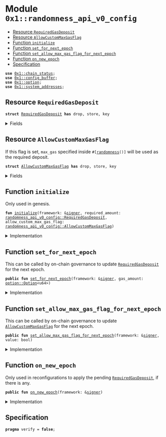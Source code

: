 
<a id="0x1_randomness_api_v0_config"></a>

# Module `0x1::randomness_api_v0_config`



-  [Resource `RequiredGasDeposit`](#0x1_randomness_api_v0_config_RequiredGasDeposit)
-  [Resource `AllowCustomMaxGasFlag`](#0x1_randomness_api_v0_config_AllowCustomMaxGasFlag)
-  [Function `initialize`](#0x1_randomness_api_v0_config_initialize)
-  [Function `set_for_next_epoch`](#0x1_randomness_api_v0_config_set_for_next_epoch)
-  [Function `set_allow_max_gas_flag_for_next_epoch`](#0x1_randomness_api_v0_config_set_allow_max_gas_flag_for_next_epoch)
-  [Function `on_new_epoch`](#0x1_randomness_api_v0_config_on_new_epoch)
-  [Specification](#@Specification_0)


<pre><code><b>use</b> <a href="chain_status.md#0x1_chain_status">0x1::chain_status</a>;
<b>use</b> <a href="config_buffer.md#0x1_config_buffer">0x1::config_buffer</a>;
<b>use</b> <a href="../../cedra-stdlib/../move-stdlib/doc/option.md#0x1_option">0x1::option</a>;
<b>use</b> <a href="system_addresses.md#0x1_system_addresses">0x1::system_addresses</a>;
</code></pre>



<a id="0x1_randomness_api_v0_config_RequiredGasDeposit"></a>

## Resource `RequiredGasDeposit`



<pre><code><b>struct</b> <a href="randomness_api_v0_config.md#0x1_randomness_api_v0_config_RequiredGasDeposit">RequiredGasDeposit</a> <b>has</b> drop, store, key
</code></pre>



<details>
<summary>Fields</summary>


<dl>
<dt>
<code>gas_amount: <a href="../../cedra-stdlib/../move-stdlib/doc/option.md#0x1_option_Option">option::Option</a>&lt;u64&gt;</code>
</dt>
<dd>

</dd>
</dl>


</details>

<a id="0x1_randomness_api_v0_config_AllowCustomMaxGasFlag"></a>

## Resource `AllowCustomMaxGasFlag`

If this flag is set, <code>max_gas</code> specified inside <code>#[<a href="randomness.md#0x1_randomness">randomness</a>()]</code> will be used as the required deposit.


<pre><code><b>struct</b> <a href="randomness_api_v0_config.md#0x1_randomness_api_v0_config_AllowCustomMaxGasFlag">AllowCustomMaxGasFlag</a> <b>has</b> drop, store, key
</code></pre>



<details>
<summary>Fields</summary>


<dl>
<dt>
<code>value: bool</code>
</dt>
<dd>

</dd>
</dl>


</details>

<a id="0x1_randomness_api_v0_config_initialize"></a>

## Function `initialize`

Only used in genesis.


<pre><code><b>fun</b> <a href="randomness_api_v0_config.md#0x1_randomness_api_v0_config_initialize">initialize</a>(framework: &<a href="../../cedra-stdlib/../move-stdlib/doc/signer.md#0x1_signer">signer</a>, required_amount: <a href="randomness_api_v0_config.md#0x1_randomness_api_v0_config_RequiredGasDeposit">randomness_api_v0_config::RequiredGasDeposit</a>, allow_custom_max_gas_flag: <a href="randomness_api_v0_config.md#0x1_randomness_api_v0_config_AllowCustomMaxGasFlag">randomness_api_v0_config::AllowCustomMaxGasFlag</a>)
</code></pre>



<details>
<summary>Implementation</summary>


<pre><code><b>fun</b> <a href="randomness_api_v0_config.md#0x1_randomness_api_v0_config_initialize">initialize</a>(framework: &<a href="../../cedra-stdlib/../move-stdlib/doc/signer.md#0x1_signer">signer</a>, required_amount: <a href="randomness_api_v0_config.md#0x1_randomness_api_v0_config_RequiredGasDeposit">RequiredGasDeposit</a>, allow_custom_max_gas_flag: <a href="randomness_api_v0_config.md#0x1_randomness_api_v0_config_AllowCustomMaxGasFlag">AllowCustomMaxGasFlag</a>) {
    <a href="system_addresses.md#0x1_system_addresses_assert_cedra_framework">system_addresses::assert_cedra_framework</a>(framework);
    <a href="chain_status.md#0x1_chain_status_assert_genesis">chain_status::assert_genesis</a>();
    <b>move_to</b>(framework, required_amount);
    <b>move_to</b>(framework, allow_custom_max_gas_flag);
}
</code></pre>



</details>

<a id="0x1_randomness_api_v0_config_set_for_next_epoch"></a>

## Function `set_for_next_epoch`

This can be called by on-chain governance to update <code><a href="randomness_api_v0_config.md#0x1_randomness_api_v0_config_RequiredGasDeposit">RequiredGasDeposit</a></code> for the next epoch.


<pre><code><b>public</b> <b>fun</b> <a href="randomness_api_v0_config.md#0x1_randomness_api_v0_config_set_for_next_epoch">set_for_next_epoch</a>(framework: &<a href="../../cedra-stdlib/../move-stdlib/doc/signer.md#0x1_signer">signer</a>, gas_amount: <a href="../../cedra-stdlib/../move-stdlib/doc/option.md#0x1_option_Option">option::Option</a>&lt;u64&gt;)
</code></pre>



<details>
<summary>Implementation</summary>


<pre><code><b>public</b> <b>fun</b> <a href="randomness_api_v0_config.md#0x1_randomness_api_v0_config_set_for_next_epoch">set_for_next_epoch</a>(framework: &<a href="../../cedra-stdlib/../move-stdlib/doc/signer.md#0x1_signer">signer</a>, gas_amount: Option&lt;u64&gt;) {
    <a href="system_addresses.md#0x1_system_addresses_assert_cedra_framework">system_addresses::assert_cedra_framework</a>(framework);
    <a href="config_buffer.md#0x1_config_buffer_upsert">config_buffer::upsert</a>(<a href="randomness_api_v0_config.md#0x1_randomness_api_v0_config_RequiredGasDeposit">RequiredGasDeposit</a> { gas_amount });
}
</code></pre>



</details>

<a id="0x1_randomness_api_v0_config_set_allow_max_gas_flag_for_next_epoch"></a>

## Function `set_allow_max_gas_flag_for_next_epoch`

This can be called by on-chain governance to update <code><a href="randomness_api_v0_config.md#0x1_randomness_api_v0_config_AllowCustomMaxGasFlag">AllowCustomMaxGasFlag</a></code> for the next epoch.


<pre><code><b>public</b> <b>fun</b> <a href="randomness_api_v0_config.md#0x1_randomness_api_v0_config_set_allow_max_gas_flag_for_next_epoch">set_allow_max_gas_flag_for_next_epoch</a>(framework: &<a href="../../cedra-stdlib/../move-stdlib/doc/signer.md#0x1_signer">signer</a>, value: bool)
</code></pre>



<details>
<summary>Implementation</summary>


<pre><code><b>public</b> <b>fun</b> <a href="randomness_api_v0_config.md#0x1_randomness_api_v0_config_set_allow_max_gas_flag_for_next_epoch">set_allow_max_gas_flag_for_next_epoch</a>(framework: &<a href="../../cedra-stdlib/../move-stdlib/doc/signer.md#0x1_signer">signer</a>, value: bool) {
    <a href="system_addresses.md#0x1_system_addresses_assert_cedra_framework">system_addresses::assert_cedra_framework</a>(framework);
    <a href="config_buffer.md#0x1_config_buffer_upsert">config_buffer::upsert</a>(<a href="randomness_api_v0_config.md#0x1_randomness_api_v0_config_AllowCustomMaxGasFlag">AllowCustomMaxGasFlag</a> { value } );
}
</code></pre>



</details>

<a id="0x1_randomness_api_v0_config_on_new_epoch"></a>

## Function `on_new_epoch`

Only used in reconfigurations to apply the pending <code><a href="randomness_api_v0_config.md#0x1_randomness_api_v0_config_RequiredGasDeposit">RequiredGasDeposit</a></code>, if there is any.


<pre><code><b>public</b> <b>fun</b> <a href="randomness_api_v0_config.md#0x1_randomness_api_v0_config_on_new_epoch">on_new_epoch</a>(framework: &<a href="../../cedra-stdlib/../move-stdlib/doc/signer.md#0x1_signer">signer</a>)
</code></pre>



<details>
<summary>Implementation</summary>


<pre><code><b>public</b> <b>fun</b> <a href="randomness_api_v0_config.md#0x1_randomness_api_v0_config_on_new_epoch">on_new_epoch</a>(framework: &<a href="../../cedra-stdlib/../move-stdlib/doc/signer.md#0x1_signer">signer</a>) <b>acquires</b> <a href="randomness_api_v0_config.md#0x1_randomness_api_v0_config_RequiredGasDeposit">RequiredGasDeposit</a>, <a href="randomness_api_v0_config.md#0x1_randomness_api_v0_config_AllowCustomMaxGasFlag">AllowCustomMaxGasFlag</a> {
    <a href="system_addresses.md#0x1_system_addresses_assert_cedra_framework">system_addresses::assert_cedra_framework</a>(framework);
    <b>if</b> (<a href="config_buffer.md#0x1_config_buffer_does_exist">config_buffer::does_exist</a>&lt;<a href="randomness_api_v0_config.md#0x1_randomness_api_v0_config_RequiredGasDeposit">RequiredGasDeposit</a>&gt;()) {
        <b>let</b> new_config = <a href="config_buffer.md#0x1_config_buffer_extract_v2">config_buffer::extract_v2</a>&lt;<a href="randomness_api_v0_config.md#0x1_randomness_api_v0_config_RequiredGasDeposit">RequiredGasDeposit</a>&gt;();
        <b>if</b> (<b>exists</b>&lt;<a href="randomness_api_v0_config.md#0x1_randomness_api_v0_config_RequiredGasDeposit">RequiredGasDeposit</a>&gt;(@cedra_framework)) {
            *<b>borrow_global_mut</b>&lt;<a href="randomness_api_v0_config.md#0x1_randomness_api_v0_config_RequiredGasDeposit">RequiredGasDeposit</a>&gt;(@cedra_framework) = new_config;
        } <b>else</b> {
            <b>move_to</b>(framework, new_config);
        }
    };
    <b>if</b> (<a href="config_buffer.md#0x1_config_buffer_does_exist">config_buffer::does_exist</a>&lt;<a href="randomness_api_v0_config.md#0x1_randomness_api_v0_config_AllowCustomMaxGasFlag">AllowCustomMaxGasFlag</a>&gt;()) {
        <b>let</b> new_config = <a href="config_buffer.md#0x1_config_buffer_extract_v2">config_buffer::extract_v2</a>&lt;<a href="randomness_api_v0_config.md#0x1_randomness_api_v0_config_AllowCustomMaxGasFlag">AllowCustomMaxGasFlag</a>&gt;();
        <b>if</b> (<b>exists</b>&lt;<a href="randomness_api_v0_config.md#0x1_randomness_api_v0_config_AllowCustomMaxGasFlag">AllowCustomMaxGasFlag</a>&gt;(@cedra_framework)) {
            *<b>borrow_global_mut</b>&lt;<a href="randomness_api_v0_config.md#0x1_randomness_api_v0_config_AllowCustomMaxGasFlag">AllowCustomMaxGasFlag</a>&gt;(@cedra_framework) = new_config;
        } <b>else</b> {
            <b>move_to</b>(framework, new_config);
        }
    }
}
</code></pre>



</details>

<a id="@Specification_0"></a>

## Specification



<pre><code><b>pragma</b> verify = <b>false</b>;
</code></pre>


[move-book]: https://cedra.dev/move/book/SUMMARY

